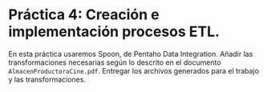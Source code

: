 # Práctica 4: Creación e implementación procesos ETL.

En esta práctica usaremos Spoon, de Pentaho Data Integration. Añadir las transformaciones necesarias según lo descrito en el documento ``AlmacenProductoraCine.pdf``. Entregar los archivos generados para el trabajo y las transformaciones.